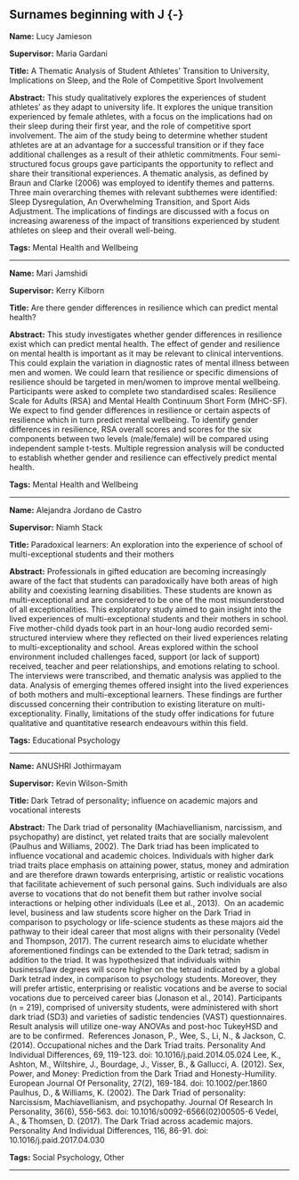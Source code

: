 




## Surnames beginning with J {-}

**Name:** Lucy Jamieson

**Supervisor:** Maria Gardani

**Title:** A Thematic Analysis of Student Athletes’ Transition to University, Implications on Sleep, and the Role of Competitive Sport Involvement

**Abstract:** This study qualitatively explores the experiences of student athletes’ as they adapt to university life. It explores the unique transition experienced by female athletes, with a focus on the implications had on their sleep during their first year, and the role of competitive sport involvement. The aim of the study being to determine whether student athletes are at an advantage for a successful transition or if they face additional challenges as a result of their athletic commitments. Four semi-structured focus groups gave participants the opportunity to reflect and share their transitional experiences. A thematic analysis, as defined by Braun and Clarke (2006) was employed to identify themes and patterns. Three main overarching themes with relevant subthemes were identified: Sleep Dysregulation, An Overwhelming Transition, and Sport Aids Adjustment. The implications of findings are discussed with a focus on increasing awareness of the impact of transitions experienced by student athletes on sleep and their overall well-being.

**Tags:** Mental Health and Wellbeing   

---



**Name:** Mari Jamshidi

**Supervisor:** Kerry Kilborn

**Title:** Are there gender differences in resilience which can predict mental health?

**Abstract:** This study investigates whether gender differences in resilience exist which can predict mental health. The effect of gender and resilience on mental health is important as it may be relevant to clinical interventions. This could explain the variation in diagnostic rates of mental illness between men and women. We could learn that resilience or specific dimensions of resilience should be targeted in men/women to improve mental wellbeing. Participants were asked to complete two standardised scales: Resilience Scale for Adults (RSA) and Mental Health Continuum Short Form (MHC-SF). We expect to find gender differences in resilience or certain aspects of resilience which in turn predict mental wellbeing. To identify gender differences in resilience, RSA overall scores and scores for the six components between two levels (male/female) will be compared using independent sample t-tests. Multiple regression analysis will be conducted to establish whether gender and resilience can effectively predict mental health.

**Tags:** Mental Health and Wellbeing   

---




**Name:** Alejandra Jordano de Castro

**Supervisor:** Niamh Stack

**Title:** Paradoxical learners: An exploration into the experience of school of multi-exceptional students and their mothers

**Abstract:** Professionals in gifted education are becoming increasingly aware of the fact that students can paradoxically have both areas of high ability and coexisting learning disabilities. These students are known as multi-exceptional and are considered to be one of the most misunderstood of all exceptionalities. This exploratory study aimed to gain insight into the lived experiences of multi-exceptional students and their mothers in school. Five mother-child dyads took part in an hour-long audio recorded semi-structured interview where they reflected on their lived experiences relating to multi-exceptionality and school. Areas explored within the school environment included challenges faced, support (or lack of support) received, teacher and peer relationships, and emotions relating to school. The interviews were transcribed, and thematic analysis was applied to the data. Analysis of emerging themes offered insight into the lived experiences of both mothers and multi-exceptional learners. These findings are further discussed concerning their contribution to existing literature on multi-exceptionality. Finally, limitations of the study offer indications for future qualitative and quantitative research endeavours within this field.   

**Tags:** Educational Psychology   

---




**Name:** ANUSHRI Jothirmayam

**Supervisor:** Kevin Wilson-Smith

**Title:** Dark Tetrad of personality; influence on academic majors and vocational interests

**Abstract:** The Dark triad of personality (Machiavellianism, narcissism, and psychopathy) are distinct, yet related traits that are socially malevolent (Paulhus and Williams, 2002). The Dark triad has been implicated to influence vocational and academic choices. Individuals with higher dark triad traits place emphasis on attaining power, status, money and admiration and are therefore drawn towards enterprising, artistic or realistic vocations that facilitate achievement of such personal gains. Such individuals are also averse to vocations that do not benefit them but rather involve social interactions or helping other individuals (Lee et al., 2013).  On an academic level, business and law students score higher on the Dark Triad in comparison to psychology or life-science students as these majors aid the pathway to their ideal career that most aligns with their personality (Vedel and Thompson, 2017). The current research aims to elucidate whether aforementioned findings can be extended to the Dark tetrad; sadism in addition to the triad. It was hypothesized that individuals within business/law degrees will score higher on the tetrad indicated by a global Dark tetrad index, in comparison to psychology students. Moreover, they will prefer artistic, enterprising or realistic vocations and be averse to social vocations due to perceived career bias (Jonason et al., 2014). Participants (n = 219), comprised of university students, were administered with short dark triad (SD3) and varieties of sadistic tendencies (VAST) questionnaires. Result analysis will utilize one-way ANOVAs and post-hoc TukeyHSD and are to be confirmed.   References  Jonason, P., Wee, S., Li, N., &amp; Jackson, C. (2014). Occupational niches and the Dark Triad traits. Personality And Individual Differences, 69, 119-123. doi: 10.1016/j.paid.2014.05.024  Lee, K., Ashton, M., Wiltshire, J., Bourdage, J., Visser, B., &amp; Gallucci, A. (2012). Sex, Power, and Money: Prediction from the Dark Triad and Honesty-Humility. European Journal Of Personality, 27(2), 169-184. doi: 10.1002/per.1860  Paulhus, D., &amp; Williams, K. (2002). The Dark Triad of personality: Narcissism, Machiavellianism, and psychopathy. Journal Of Research In Personality, 36(6), 556-563. doi: 10.1016/s0092-6566(02)00505-6  Vedel, A., &amp; Thomsen, D. (2017). The Dark Triad across academic majors. Personality And Individual Differences, 116, 86-91. doi: 10.1016/j.paid.2017.04.030   

**Tags:** Social Psychology,  Other  

---

